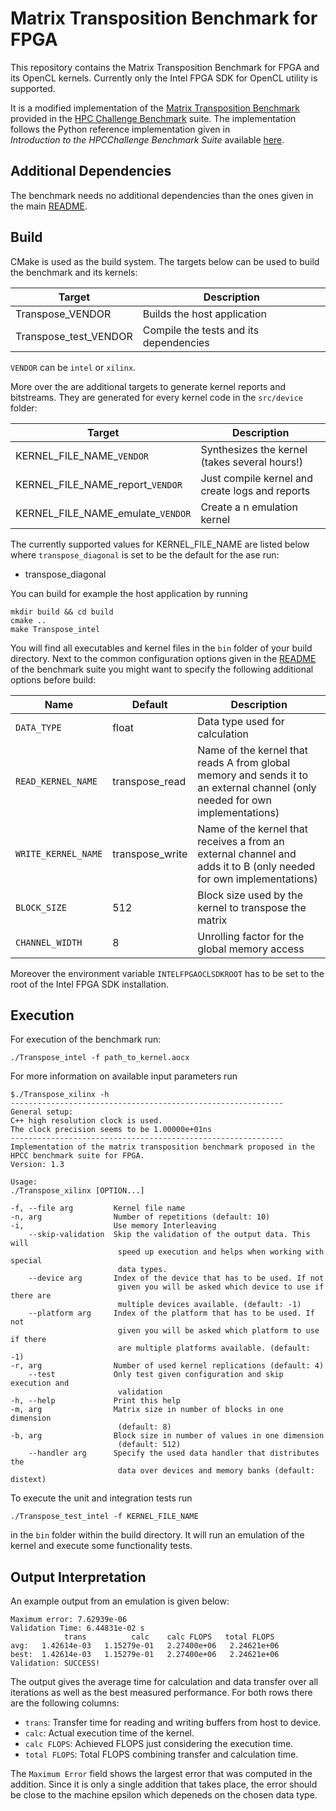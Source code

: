 # Matrix Transposition Benchmark for FPGA

This repository contains the Matrix Transposition Benchmark for FPGA and its OpenCL kernels.
Currently only the  Intel FPGA SDK for OpenCL utility is supported.

It is a modified implementation of the
[Matrix Transposition Benchmark](http://www.netlib.org/parkbench/html/matrix-kernels.html)
provided in the [HPC Challenge Benchmark](https://icl.utk.edu/hpcc/) suite.
The implementation follows the Python reference implementation given in  
_Introduction to the HPCChallenge Benchmark Suite_ available
[here](http://icl.cs.utk.edu/news_pub/submissions/hpcc-challenge-intro.pdf).

## Additional Dependencies

The benchmark needs no additional dependencies than the ones given in the main [README](../README.md).

## Build

CMake is used as the build system.
The targets below can be used to build the benchmark and its kernels:

 |  Target  | Description                                    |
 | -------- | ---------------------------------------------- |
 | Transpose_VENDOR   | Builds the host application                    |
 | Transpose_test_VENDOR    | Compile the tests and its dependencies  |

 `VENDOR` can be `intel` or `xilinx`.
 
 More over the are additional targets to generate kernel reports and bitstreams.
 They are generated for every kernel code in the `src/device` folder:
 
  |  Target  | Description                                    |
  | -------- | ---------------------------------------------- |
  | KERNEL_FILE_NAME_`VENDOR`          | Synthesizes the kernel (takes several hours!)  |
  | KERNEL_FILE_NAME_report_`VENDOR`  | Just compile kernel and create logs and reports   |
  | KERNEL_FILE_NAME_emulate_`VENDOR`  | Create a n emulation kernel             |
  
The currently supported values for KERNEL_FILE_NAME are listed below where `transpose_diagonal` is set to be the default for the ase run:

- transpose_diagonal
 
 You can build for example the host application by running
 
    mkdir build && cd build
    cmake ..
    make Transpose_intel

You will find all executables and kernel files in the `bin`
folder of your build directory.
Next to the common configuration options given in the [README](../README.md) of the benchmark suite you might want to specify the following additional options before build:

Name             | Default     | Description                          |
---------------- |-------------|--------------------------------------|
 `DATA_TYPE`     | float       | Data type used for calculation       |
`READ_KERNEL_NAME`    | transpose_read | Name of the kernel that reads A from global memory and sends it to an external channel (only needed for own implementations) |
`WRITE_KERNEL_NAME`    | transpose_write | Name of the kernel that receives a from an external channel and adds it to B (only needed for own implementations) |
`BLOCK_SIZE`     | 512          | Block size used by the kernel to transpose the matrix |
`CHANNEL_WIDTH`  | 8        | Unrolling factor for the global memory access |

Moreover the environment variable `INTELFPGAOCLSDKROOT` has to be set to the root
of the Intel FPGA SDK installation.

## Execution

For execution of the benchmark run:

    ./Transpose_intel -f path_to_kernel.aocx
    
For more information on available input parameters run

    $./Transpose_xilinx -h
    -------------------------------------------------------------
    General setup:
    C++ high resolution clock is used.
    The clock precision seems to be 1.00000e+01ns
    -------------------------------------------------------------
    Implementation of the matrix transposition benchmark proposed in the HPCC benchmark suite for FPGA.
    Version: 1.3

    Usage:
    ./Transpose_xilinx [OPTION...]

    -f, --file arg         Kernel file name
    -n, arg                Number of repetitions (default: 10)
    -i,                    Use memory Interleaving
        --skip-validation  Skip the validation of the output data. This will
                            speed up execution and helps when working with special
                            data types.
        --device arg       Index of the device that has to be used. If not
                            given you will be asked which device to use if there are
                            multiple devices available. (default: -1)
        --platform arg     Index of the platform that has to be used. If not
                            given you will be asked which platform to use if there
                            are multiple platforms available. (default: -1)
    -r, arg                Number of used kernel replications (default: 4)
        --test             Only test given configuration and skip execution and
                            validation
    -h, --help             Print this help
    -m, arg                Matrix size in number of blocks in one dimension
                            (default: 8)
    -b, arg                Block size in number of values in one dimension
                            (default: 512)
        --handler arg      Specify the used data handler that distributes the
                            data over devices and memory banks (default: distext)
    

    
To execute the unit and integration tests run

    ./Transpose_test_intel -f KERNEL_FILE_NAME
    
in the `bin` folder within the build directory.
It will run an emulation of the kernel and execute some functionality tests.

## Output Interpretation

An example output from an emulation is given below:

    Maximum error: 7.62939e-06
    Validation Time: 6.44831e-02 s
                trans          calc    calc FLOPS   total FLOPS
    avg:   1.42614e-03   1.15279e-01   2.27400e+06   2.24621e+06
    best:  1.42614e-03   1.15279e-01   2.27400e+06   2.24621e+06
    Validation: SUCCESS!

The output gives the average time for calculation and data transfer
over all iterations as well as the best measured performance.
For both rows there are the following columns:

- `trans`: Transfer time for reading and writing buffers from host to device.
- `calc`: Actual execution time of the kernel.
- `calc FLOPS`: Achieved FLOPS just considering the execution time.
- `total FLOPS`: Total FLOPS combining transfer and calculation time.

The `Maximum Error` field shows the largest error that was computed in the addition.
Since it is only a single addition that takes place, the error should be close to the machine epsilon
which depeneds on the chosen data type.

